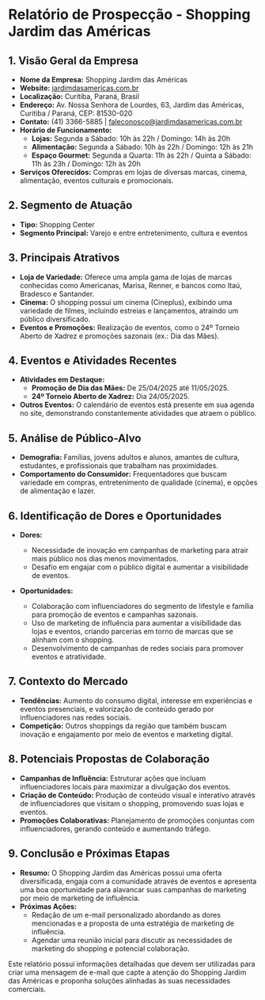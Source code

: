 # Relatório de Prospecção - Shopping Jardim das Américas

## 1. Visão Geral da Empresa
- **Nome da Empresa:** Shopping Jardim das Américas
- **Website:** [jardimdasamericas.com.br](http://www.jardimdasamericas.com.br)
- **Localização:** Curitiba, Paraná, Brasil
- **Endereço:** Av. Nossa Senhora de Lourdes, 63, Jardim das Américas, Curitiba / Paraná, CEP: 81530-020
- **Contato:** (41) 3366-5885 | faleconosco@jardimdasamericas.com.br
- **Horário de Funcionamento:**
  - **Lojas:** Segunda a Sábado: 10h às 22h / Domingo: 14h às 20h
  - **Alimentação:** Segunda a Sábado: 10h às 22h / Domingo: 12h às 21h
  - **Espaço Gourmet:** Segunda a Quarta: 11h às 22h / Quinta a Sábado: 11h às 23h / Domingo: 12h às 20h
- **Serviços Oferecidos:** Compras em lojas de diversas marcas, cinema, alimentação, eventos culturais e promocionais.

## 2. Segmento de Atuação
- **Tipo:** Shopping Center
- **Segmento Principal:** Varejo e entre entretenimento, cultura e eventos

## 3. Principais Atrativos
- **Loja de Variedade:** Oferece uma ampla gama de lojas de marcas conhecidas como Americanas, Marisa, Renner, e bancos como Itaú, Bradesco e Santander.
- **Cinema:** O shopping possui um cinema (Cineplus), exibindo uma variedade de filmes, incluindo estreias e lançamentos, atraindo um público diversificado.
- **Eventos e Promoções:** Realização de eventos, como o 24º Torneio Aberto de Xadrez e promoções sazonais (ex.: Dia das Mães).

## 4. Eventos e Atividades Recentes
- **Atividades em Destaque:**
  - **Promoção de Dia das Mães:** De 25/04/2025 até 11/05/2025.
  - **24º Torneio Aberto de Xadrez:** Dia 24/05/2025.
- **Outros Eventos:** O calendário de eventos está presente em sua agenda no site, demonstrando constantemente atividades que atraem o público.

## 5. Análise de Público-Alvo
- **Demografia:** Famílias, jovens adultos e alunos, amantes de cultura, estudantes, e profissionais que trabalham nas proximidades.
- **Comportamento do Consumidor:** Frequentadores que buscam variedade em compras, entretenimento de qualidade (cinema), e opções de alimentação e lazer.

## 6. Identificação de Dores e Oportunidades
- **Dores:**
  - Necessidade de inovação em campanhas de marketing para atrair mais público nos dias menos movimentados.
  - Desafio em engajar com o público digital e aumentar a visibilidade de eventos.

- **Oportunidades:**
  - Colaboração com influenciadores do segmento de lifestyle e família para promoção de eventos e campanhas sazonais.
  - Uso de marketing de influência para aumentar a visibilidade das lojas e eventos, criando parcerias em torno de marcas que se alinham com o shopping.
  - Desenvolvimento de campanhas de redes sociais para promover eventos e atratividade.

## 7. Contexto do Mercado
- **Tendências:** Aumento do consumo digital, interesse em experiências e eventos presenciais, e valorização de conteúdo gerado por influenciadores nas redes sociais.
- **Competição:** Outros shoppings da região que também buscam inovação e engajamento por meio de eventos e marketing digital.

## 8. Potenciais Propostas de Colaboração
- **Campanhas de Influência:** Estruturar ações que incluam influenciadores locais para maximizar a divulgação dos eventos.
- **Criação de Conteúdo:** Produção de conteúdo visual e interativo através de influenciadores que visitam o shopping, promovendo suas lojas e eventos.
- **Promoções Colaborativas:** Planejamento de promoções conjuntas com influenciadores, gerando conteúdo e aumentando tráfego.

## 9. Conclusão e Próximas Etapas
- **Resumo:** O Shopping Jardim das Américas possui uma oferta diversificada, engaja com a comunidade através de eventos e apresenta uma boa oportunidade para alavancar suas campanhas de marketing por meio de marketing de influência.
- **Próximas Ações:**
  - Redação de um e-mail personalizado abordando as dores mencionadas e a proposta de uma estratégia de marketing de influência.
  - Agendar uma reunião inicial para discutir as necessidades de marketing do shopping e potencial colaboração.

Este relatório possui informações detalhadas que devem ser utilizadas para criar uma mensagem de e-mail que capte a atenção do Shopping Jardim das Américas e proponha soluções alinhadas às suas necessidades comerciais.